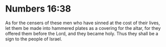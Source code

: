 # Numbers 16:38

As for the censers of these men who have sinned at the cost of their lives, let them be made into hammered plates as a covering for the altar, for they offered them before the Lord, and they became holy. Thus they shall be a sign to the people of Israel.
